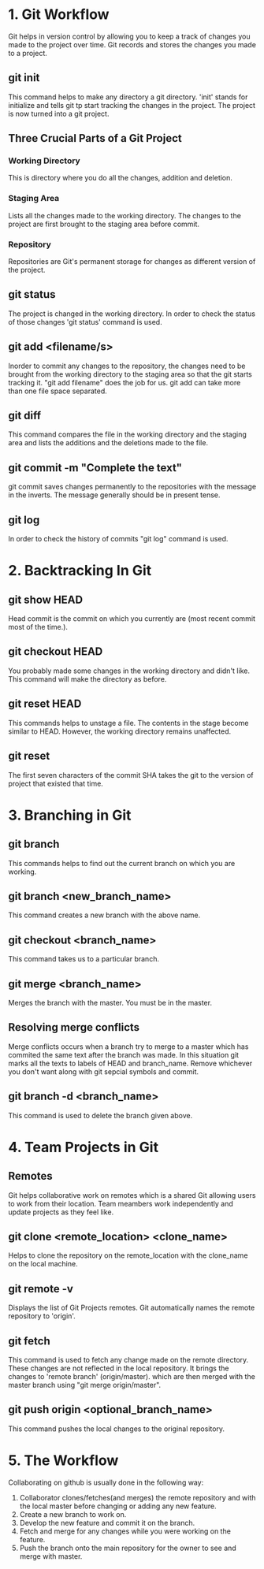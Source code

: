 # 1. Git Workflow

Git helps in version control by allowing you to keep a track of changes you made to the project over time. Git records and stores the changes you made to a project. 

## git init
This command helps to make any directory a git directory. 'init' stands for initialize and tells git tp start tracking the changes in the project. The project is now turned into a git project.

## Three Crucial Parts of a Git Project

### Working Directory
This is directory where you do all the changes, addition and deletion. 

### Staging Area
Lists all the changes made to the working directory. The changes to the project are first brought to the staging area before commit. 

### Repository
Repositories are Git's permanent storage for changes as different version of the project. 

## git status
The project is changed in the working directory. In order to check the status of those changes 'git status' command is used. 

## git add <filename/s>
Inorder to commit any changes to the repository, the changes need to be brought from the working directory to the staging area so that the git starts tracking it. "git add filename" does the job for us. git add can take more than one file space separated.

## git diff <filename> 
This command compares the file in the working directory and the staging area and lists the additions and the deletions made to the file. 

## git commit -m "Complete the text"
git commit saves changes permanently to the repositories with the message in the inverts. The message generally should be in present tense.

## git log
In order to check the history of commits "git log" command is used.

# 2. Backtracking In Git

## git show HEAD
Head commit is the commit on which you currently are (most recent commit most of the time.). 

## git checkout HEAD <filename>
You probably made some changes in the working directory and didn't like. This command will make the directory as before. 

## git reset HEAD <filename>
This commands helps to unstage a file. The contents in the stage become similar to HEAD. However, the working directory remains unaffected. 

## git reset <SHA>
The first seven characters of the commit SHA takes the git to the version of project that existed that time. 

# 3. Branching in Git
## git branch
This commands helps to find out the current branch on which you are working.

## git branch <new_branch_name>
This command creates a new branch with the above name. 

## git checkout <branch_name>
This command takes us to a particular branch. 

## git merge <branch_name>
Merges the branch with the master. You must be in the master. 

## Resolving merge conflicts
Merge conflicts occurs when a branch try to merge to a master which has commited the same text after the branch was made. In this situation git marks all the texts to labels of HEAD and branch_name. Remove whichever you don't want along with git sepcial symbols and commit. 

## git branch -d <branch_name>
This command is used to delete the branch given above. 

# 4. Team Projects in Git

## Remotes
Git helps collaborative work on remotes which is a shared Git allowing users to work from their location. Team meambers work independently and update projects as they feel like. 

## git clone <remote_location> <clone_name>
Helps to clone the repository on the remote_location with the clone_name on the local machine. 

## git remote -v
Displays the list of Git Projects remotes. Git automatically names the remote repository to 'origin'.

## git fetch 
This command is used to fetch any change made on the remote directory. These changes are not reflected in the local repository. It brings the changes to 'remote branch' (origin/master). which are then merged with the master branch using "git merge origin/master".

## git push origin <optional_branch_name>
This command pushes the local changes to the original repository. 

# 5. The Workflow

Collaborating on github is usually done in the following way:    
1. Collaborator clones/fetches(and merges) the remote repository and with the local master before changing or adding any new feature.   
2. Create a new branch to work on.    
3. Develop the new feature and commit it on the branch.                  
4. Fetch and merge for any changes while you were working on the feature.              
5. Push the branch onto the main repository for the owner to see and merge with master.    





